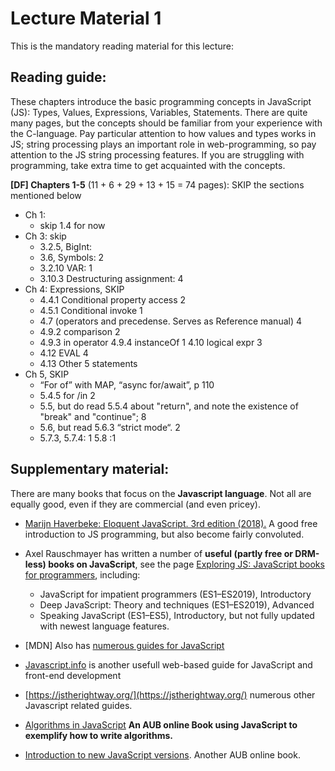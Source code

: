 # Lecture Material 1

This is the mandatory reading material for this lecture:

## Reading guide:

These chapters introduce the basic programming concepts in JavaScript (JS): Types, Values, Expressions, Variables, Statements. There are quite many pages, but the concepts should be familiar from your experience with the C-language. Pay particular attention to how values and types works in JS; string processing plays an important role in web-programming, so pay attention to the JS string processing features. If you are struggling with programming, take extra time to get acquainted with the concepts. 

**\[DF\] Chapters 1-5** (11 + 6 + 29 + 13 + 15 = 74 pages): SKIP the sections mentioned below

- Ch 1: 
  - skip 1.4 for now
- Ch 3: skip
  - 3.2.5, BigInt:
  - 3.6, Symbols: 2
  - 3.2.10 VAR: 1
  - 3.10.3 Destructuring assignment: 4
- Ch 4: Expressions, SKIP
  - 4.4.1 Conditional property access 2
  - 4.5.1 Conditional invoke 1 
  - 4.7 (operators and precedense. Serves as Reference manual) 4
  - 4.9.2 comparison 2
  - 4.9.3 in operator 4.9.4 instanceOf 1 4.10 logical expr 3
  - 4.12 EVAL 4 
  - 4.13 Other 5 statements
- Ch 5, SKIP
  - “For of” with MAP, “async for/await”, p 110
  - 5.4.5 for /in 2
  - 5.5, but do read 5.5.4 about "return", and note the existence of "break" and "continue"; 8
  - 5.6, but read 5.6.3 “strict mode“. 2
  - 5.7.3, 5.7.4: 1 5.8 :1

## Supplementary material:

There are many books that focus on the **Javascript language**. Not all are equally good, even if they are commercial (and even pricey).

- [Marijn Haverbeke: Eloquent JavaScript. 3rd edition (2018).](https://eloquentjavascript.net/index.html) A good free introduction to JS programming, but also become fairly convoluted.
- Axel Rauschmayer has written a number of **useful (partly free or DRM-less) books on JavaScript**, see the page [Exploring JS: JavaScript books for programmers](https://exploringjs.com/), including:
  - JavaScript for impatient programmers (ES1–ES2019), Introductory 
  - Deep JavaScript: Theory and techniques (ES1–ES2019), Advanced
  - Speaking JavaScript (ES1–ES5), Introductory, but not fully updated with newest language features.

- [MDN] Also has [numerous guides for JavaScript](https://developer.mozilla.org/en-US/docs/Web/JavaScript)
- [Javascript.info](https://javascript.info/) is another usefull web-based guide for JavaScript and front-end development
- [https://jstherightway.org/](https://jstherightway.org/) numerous other Javascript related guides. 
- [Algorithms in JavaScript](https://link.springer.com/book/10.1007/978-1-4842-3988-9) **An AUB online Book using JavaScript to exemplify how to write algorithms.**
- [Introduction to new JavaScript versions](http://zorac.aub.aau.dk/login?url=https://link.springer.com/content/pdf/10.1007%2F978-1-4842-5394-6.pdf). Another AUB online book.